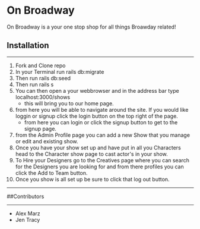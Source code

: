 # On Broadway

On Broadway is a your one stop shop for all things Broawday related!

## Installation
---
1. Fork and Clone repo
2. In your Terminal run rails db:migrate
3. Then run rails db:seed
4. Then run rails s
5. You can then open a your webbrowser and in the address bar type localhost:3000/shows
    * this will bring you to our home page.
6. from here you will be able to navigate around the site. If you would like loggin or signup click the login button on the top right of the page.
    * from here you can login or click the signup button to get to the signup page.
7. from the Admin Profile page you can add a new Show that you manage or edit and existing show. 
8. Once you have your show set up and have put in all you Characters head to the Character show page to cast actor's in your show.
9. To Hire your Designers go to the Creatives page where you can search for the Designers you are looking for and from there profiles you can click the Add to Team button.
10. Once you show is all set up be sure to click that log out button.

---

##Contributors

---
* Alex Marz
* Jen Tracy




